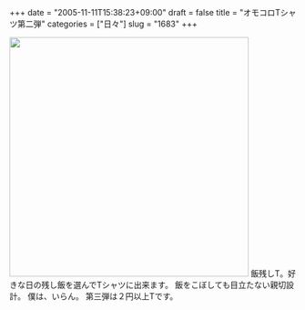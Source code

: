 +++
date = "2005-11-11T15:38:23+09:00"
draft = false
title = "オモコロTシャツ第二弾"
categories = ["日々"]
slug = "1683"
+++

<img src="http://ieiriblog.img.jugem.jp/20051111_91161.jpg" alt="" width="420"  class="pict" />
飯残しT。好きな日の残し飯を選んでTシャツに出来ます。
飯をこぼしても目立たない親切設計。
僕は、いらん。
第三弾は２円以上Tです。
